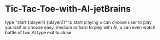 # Tic-Tac-Toe-with-AI-jetBrains
type "start {player1} {player2}" to start playing
u can choose user to play yourself or choose easy, medium or hard to play with AI, u can even watch battle of two AI
type exit to close
